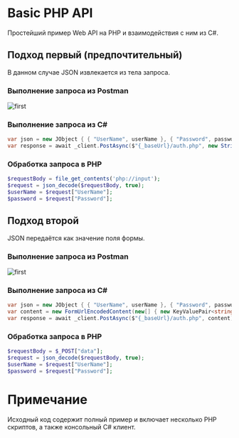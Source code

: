 # Basic PHP API

Простейший пример Web API на PHP и взаимодействия с ним из C#.

## Подход первый (предпочтительный)

В данном случае JSON извлекается из тела запроса.

### Выполнение запроса из Postman

![first](https://raw.githubusercontent.com/Ustimov/BasicPhpApi/master/img/1.png)

### Выполнение запроса из C#

```csharp
var json = new JObject { { "UserName", userName }, { "Password", password } };
var response = await _client.PostAsync($"{_baseUrl}/auth.php", new StringContent(json));
```

### Обработка запроса в PHP

```php
$requestBody = file_get_contents('php://input');
$request = json_decode($requestBody, true);
$userName = $request["UserName"];
$password = $request["Password"];
```

## Подход второй

JSON передаётся как значение поля формы.

### Выполнение запроса из Postman

![first](https://raw.githubusercontent.com/Ustimov/BasicPhpApi/master/img/2.png)

### Выполнение запроса из C#

```csharp
var json = new JObject { { "UserName", userName }, { "Password", password } };
var content = new FormUrlEncodedContent(new[] { new KeyValuePair<string, string>("data", json) });
var response = await _client.PostAsync($"{_baseUrl}/auth.php", content);
```

### Обработка запроса в PHP

```php
$requestBody = $_POST["data"];
$request = json_decode($requestBody, true);
$userName = $request["UserName"];
$password = $request["Password"];
```

# Примечание

Исходный код содержит полный пример и включает несколько PHP скриптов, а также консольный C# клиент.
